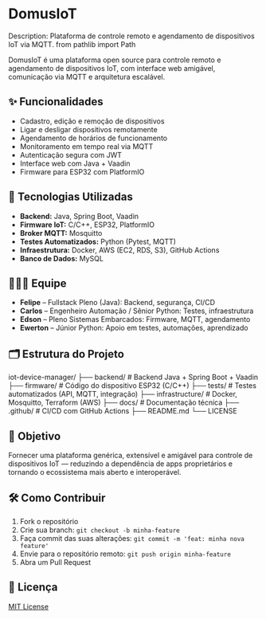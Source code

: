 # DomusIoT
Description: Plataforma de controle remoto e agendamento de dispositivos IoT via MQTT.
from pathlib import Path

DomusIoT é uma plataforma open source para controle remoto e agendamento de dispositivos IoT, com interface web amigável, comunicação via MQTT e arquitetura escalável.

## ✨ Funcionalidades

- Cadastro, edição e remoção de dispositivos
- Ligar e desligar dispositivos remotamente
- Agendamento de horários de funcionamento
- Monitoramento em tempo real via MQTT
- Autenticação segura com JWT
- Interface web com Java + Vaadin
- Firmware para ESP32 com PlatformIO

## 🧱 Tecnologias Utilizadas

- **Backend:** Java, Spring Boot, Vaadin
- **Firmware IoT:** C/C++, ESP32, PlatformIO
- **Broker MQTT:** Mosquitto
- **Testes Automatizados:** Python (Pytest, MQTT)
- **Infraestrutura:** Docker, AWS (EC2, RDS, S3), GitHub Actions
- **Banco de Dados:** MySQL

## 🧑‍🤝‍🧑 Equipe

- **Felipe** – Fullstack Pleno (Java): Backend, segurança, CI/CD
- **Carlos** – Engenheiro Automação / Sênior Python: Testes, infraestrutura
- **Edson** – Pleno Sistemas Embarcados: Firmware, MQTT, agendamento
- **Ewerton** – Júnior Python: Apoio em testes, automações, aprendizado

## 🗂️ Estrutura do Projeto
iot-device-manager/
├── backend/ # Backend Java + Spring Boot + Vaadin
├── firmware/ # Código do dispositivo ESP32 (C/C++)
├── tests/ # Testes automatizados (API, MQTT, integração)
├── infrastructure/ # Docker, Mosquitto, Terraform (AWS)
├── docs/ # Documentação técnica
├── .github/ # CI/CD com GitHub Actions
├── README.md
└── LICENSE

## 🚀 Objetivo

Fornecer uma plataforma genérica, extensível e amigável para controle de dispositivos IoT — reduzindo a dependência de apps proprietários e tornando o ecossistema mais aberto e interoperável.

## 🛠️ Como Contribuir

1. Fork o repositório
2. Crie sua branch: `git checkout -b minha-feature`
3. Faça commit das suas alterações: `git commit -m 'feat: minha nova feature'`
4. Envie para o repositório remoto: `git push origin minha-feature`
5. Abra um Pull Request

## 📜 Licença

[MIT License](LICENSE)

